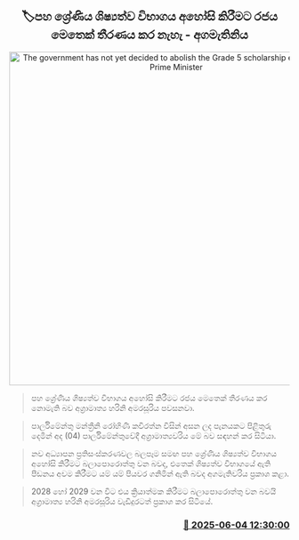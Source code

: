 <p align='center'><b><h2 align='center' title='The government has not yet decided to abolish the Grade 5 scholarship examination - Prime Minister'>🏷පහ ශ්‍රේණිය ශිෂ්‍යත්ව විභාගය අහෝසි කිරීමට රජය මෙතෙක් තීරණය කර නැහැ - අගමැතිනිය</h2></b></p>
<p align='center'><img src='https://helakuru.sgp1.cdn.digitaloceanspaces.com/esana/images/lib/harini-amarasuriya-parliment-2025.jpg' width='600' alt='The government has not yet decided to abolish the Grade 5 scholarship examination - Prime Minister'></p>

> පහ ශ්‍රේණිය ශිෂ්‍යත්ව විභාගය අහෝසි කිරීමට රජය මෙතෙක් තීරණය කර නොමැති බව අග්‍රාමාත්‍ය හරිනි අමරසූරිය පවසනවා.

> පාර්ලිමේන්තු මන්ත්‍රීනි රෝහිණී කවිරත්න විසින් අසන ලද පැනයකට පිළිතුරු දෙමින් අද (04) පාර්ලිමේන්තුවේදී අග්‍රාමාත්‍යවරිය මේ බව සඳහන් කර සිටියා.

> නව අධ්‍යාපන ප්‍රතිසංස්කරණවල බලපෑම සමඟ පහ ශ්‍රේණිය ශිෂ්‍යත්ව විභාගය අහෝසි කිරීමට බලාපොරොත්තු වන බවද, එතෙක් ශිෂ්‍යත්ව විභාගයේ ඇති පීඩනය අවම කිරීමට යම් යම් පියවර ගනිමින් ඇති බවද අගමැතිවරිය ප්‍රකාශ කළා.

> 2028 හෝ 2029 වන විට එය ක්‍රියාත්මක කිරීමට බලාපොරොත්තු වන බවයි අග්‍රාමාත්‍ය හරිනි අමරසූරිය වැඩිදුරටත් ප්‍රකාශ කර සිටියේ.



<h3 align='right'><a href='https://www.helakuru.lk/esana/p/110701/'>📅 2025-06-04 12:30:00</a></h3>
